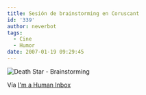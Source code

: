 ```yaml
---
title: Sesión de brainstorming en Coruscant
id: '339'
author: neverbot
tags:
  - Cine
  - Humor
date: 2007-01-19 09:29:45
---
```


![Death Star - Brainstorming](./DeathStar-Brainstorming.jpg "Death Star - Brainstorming")

Vía [I'm a Human Inbox](http://humaninbox.blogspot.com/2005/06/top-10-film-beams-lasers-and-death.html)